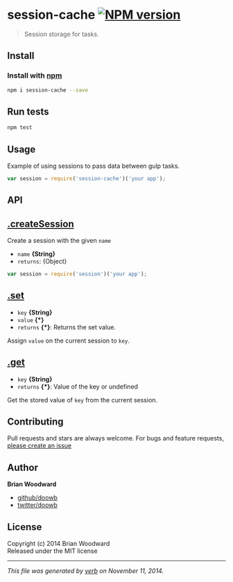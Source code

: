# session-cache [![NPM version](https://badge.fury.io/js/session-cache.svg)](http://badge.fury.io/js/session-cache)

> Session storage for tasks.

## Install
### Install with [npm](npmjs.org)

```bash
npm i session-cache --save
```

## Run tests

```bash
npm test
```

## Usage

Example of using sessions to pass data between gulp tasks.

```js
var session = require('session-cache')('your app');
```

## API
## [.createSession](index.js#L52)

Create a session with the given `name`

* `name` **{String}**    
* `returns`: {Object}  

```js
var session = require('session')('your app');
```

## [.set](index.js#L73)

* `key` **{String}**    
* `value` **{*}**    
* `returns` **{*}**: Returns the set value.  

Assign `value` on the current session to `key`.

## [.get](index.js#L88)

* `key` **{String}**    
* `returns` **{*}**: Value of the key or undefined  

Get the stored value of `key` from the current session.

## Contributing
Pull requests and stars are always welcome. For bugs and feature requests, [please create an issue](https://github.com/doowb/session-cache/issues)

## Author

**Brian Woodward**
 
+ [github/doowb](https://github.com/doowb)
+ [twitter/doowb](http://twitter.com/doowb) 

## License
Copyright (c) 2014 Brian Woodward  
Released under the MIT license

***

_This file was generated by [verb](https://github.com/jonschlinkert/verb) on November 11, 2014._